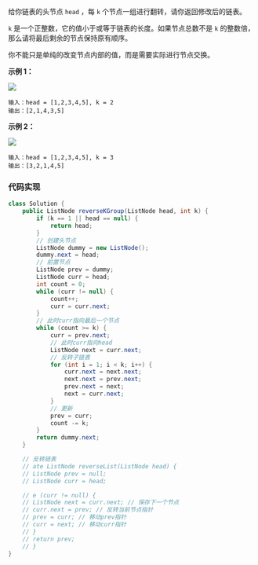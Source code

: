 给你链表的头节点 `head` ，每 `k` 个节点一组进行翻转，请你返回修改后的链表。

`k` 是一个正整数，它的值小于或等于链表的长度。如果节点总数不是 `k` 的整数倍，那么请将最后剩余的节点保持原有顺序。

你不能只是单纯的改变节点内部的值，而是需要实际进行节点交换。

**示例 1：**

![](https://assets.leetcode.com/uploads/2020/10/03/reverse_ex1.jpg)

```
输入：head = [1,2,3,4,5], k = 2
输出：[2,1,4,3,5]
```

**示例 2：**

![](https://assets.leetcode.com/uploads/2020/10/03/reverse_ex2.jpg)

```
输入：head = [1,2,3,4,5], k = 3
输出：[3,2,1,4,5]
```
### 代码实现
```java
class Solution {
    public ListNode reverseKGroup(ListNode head, int k) {
        if (k == 1 || head == null) {
            return head;
        }
        // 创建头节点
        ListNode dummy = new ListNode();
        dummy.next = head;
        // 前置节点
        ListNode prev = dummy;
        ListNode curr = head;
        int count = 0;
        while (curr != null) {
            count++;
            curr = curr.next;
        }
        // 此时curr指向最后一个节点
        while (count >= k) {
            curr = prev.next;
            // 此时curr指向head
            ListNode next = curr.next;
            // 反转子链表
            for (int i = 1; i < k; i++) {
                curr.next = next.next;
                next.next = prev.next;
                prev.next = next;
                next = curr.next;
            }
            // 更新
            prev = curr;
            count -= k;
        }
        return dummy.next;
    }

    // 反转链表
    // ate ListNode reverseList(ListNode head) {
    // ListNode prev = null;
    // ListNode curr = head;

    // e (curr != null) {
    // ListNode next = curr.next; // 保存下一个节点
    // curr.next = prev; // 反转当前节点指针
    // prev = curr; // 移动prev指针
    // curr = next; // 移动curr指针
    // }
    // return prev;
    // }
}
```